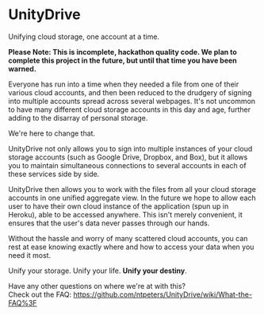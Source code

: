 UnityDrive
========
Unifying cloud storage, one account at a time.

__Please Note: This is incomplete, hackathon quality code. We plan to complete this project in the future, but until that time you have been warned.__

Everyone has run into a time when they needed a file from one of their various
cloud accounts, and then been reduced to the drudgery of signing into multiple
accounts spread across several webpages.  It's not uncommon to have many
different cloud storage accounts in this day and age, further adding to the disarray
of personal storage.

We're here to change that.

UnityDrive not only allows you to sign into multiple instances of your
cloud storage accounts (such as Google Drive, Dropbox, and Box), but it allows
you to maintain simultaneous connections to several accounts in each of these
services side by side.

UnityDrive then allows you to work with the files from all your cloud storage
accounts in one unified aggregate view. In the future we hope to allow each user
to have their own cloud instance of the application (spun up in Heroku), able to
be accessed anywhere. This isn't merely convenient, it ensures that the user's
data never passes through our hands.

Without the hassle and worry of many scattered cloud accounts, you can rest at
ease knowing exactly where and how to access your data when you need it most.

Unify your storage.  Unify your life.  __Unify your destiny__.


Have any other questions on where we're at with this?  
Check out the FAQ:
https://github.com/ntpeters/UnityDrive/wiki/What-the-FAQ%3F

